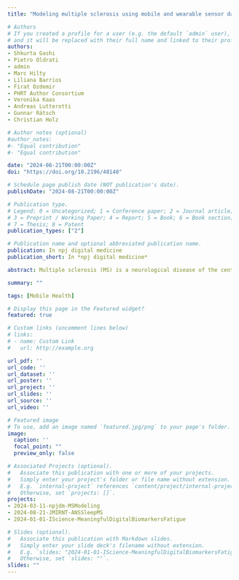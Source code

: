 ```yaml
---
title: "Modeling multiple sclerosis using mobile and wearable sensor data"

# Authors
# If you created a profile for a user (e.g. the default `admin` user), write the username (folder name) here 
# and it will be replaced with their full name and linked to their profile.
authors:
- Shkurta Gashi
- Pietro Oldrati
- admin
- Marc Hilty
- Liliana Barrios
- Firat Ozdemir
- PHRT Author Consortium
- Veronika Kaas
- Andreas Lutterotti
- Gunnar Rätsch
- Christian Holz

# Author notes (optional)
#author_notes:
#- "Equal contribution"
#- "Equal contribution"

date: "2024-08-21T00:00:00Z"
doi: "https://doi.org/10.2196/48148"

# Schedule page publish date (NOT publication's date).
publishDate: "2024-08-21T00:00:00Z"

# Publication type.
# Legend: 0 = Uncategorized; 1 = Conference paper; 2 = Journal article;
# 3 = Preprint / Working Paper; 4 = Report; 5 = Book; 6 = Book section;
# 7 = Thesis; 8 = Patent
publication_types: ["2"]

# Publication name and optional abbreviated publication name.
publication: In npj digital medicine
publication_short: In *npj digital medicine*

abstract: Multiple sclerosis (MS) is a neurological disease of the central nervous system that is the leading cause of non-traumatic disability in young adults. Clinical laboratory tests and neuroimaging studies are the standard methods to diagnose and monitor MS. However, due to infrequent clinic visits, it is fundamental to identify remote and frequent approaches for monitoring MS, which enable timely diagnosis, early access to treatment, and slowing down disease progression. In this work, we investigate the most reliable, clinically useful, and available features derived from mobile and wearable devices as well as their ability to distinguish people with MS (PwMS) from healthy controls, recognize MS disability and fatigue levels. To this end, we formalize clinical knowledge and derive behavioral markers to characterize MS. We evaluate our approach on a dataset we collected from 55 PwMS and 24 healthy controls for a total of 489 days conducted in free-living conditions. The dataset contains wearable sensor data – e.g., heart rate – collected using an arm-worn device, smartphone data – e.g., phone locks – collected through a mobile application, patient health records – e.g., MS type – obtained from the hospital, and self-reports – e.g., fatigue level – collected using validated questionnaires administered via the mobile application. Our results demonstrate the feasibility of using features derived from mobile and wearable sensors to monitor MS. Our findings open up opportunities for continuous monitoring of MS in free-living conditions and can be used to evaluate and guide the effectiveness of treatments, manage the disease, and identify participants for clinical trials.

summary: ""

tags: [Mobile Health]

# Display this page in the Featured widget?
featured: true

# Custom links (uncomment lines below)
# links:
# - name: Custom Link
#   url: http://example.org

url_pdf: ''
url_code: ''
url_dataset: ''
url_poster: ''
url_project: ''
url_slides: ''
url_source: ''
url_video: ''

# Featured image
# To use, add an image named `featured.jpg/png` to your page's folder. 
image:
  caption: ''
  focal_point: ""
  preview_only: false

# Associated Projects (optional).
#   Associate this publication with one or more of your projects.
#   Simply enter your project's folder or file name without extension.
#   E.g. `internal-project` references `content/project/internal-project/index.md`.
#   Otherwise, set `projects: []`.
projects:
- 2024-03-11-npjdm-MSModeling
- 2024-08-21-JMIRNT-ANSSleepMS
- 2024-01-01-IScience-MeaningfulDigitalBiomarkersFatigue

# Slides (optional).
#   Associate this publication with Markdown slides.
#   Simply enter your slide deck's filename without extension.
#   E.g. `slides: "2024-01-01-IScience-MeaningfulDigitalBiomarkersFatigue"` references `content/slides/2024-01-01-IScience-MeaningfulDigitalBiomarkersFatigue/index.md`.
#   Otherwise, set `slides: ""`.
slides: ""
---
```

